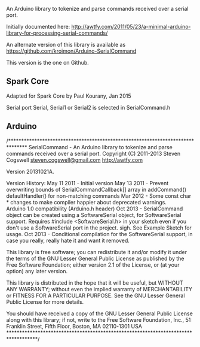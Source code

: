 An Arduino library to tokenize and parse commands received over a serial port. 

Initially documented here: http://awtfy.com/2011/05/23/a-minimal-arduino-library-for-processing-serial-commands/

An alternate version of this library is available as https://github.com/kroimon/Arduino-SerialCommand 

This version is the one on Github. 

Spark Core
----------

Adapted for Spark Core by Paul Kourany, Jan 2015

Serial port Serial, Serial1 or Serial2 is selected in SerialCommand.h


Arduino
-------

/******************************************************************************* 
SerialCommand - An Arduino library to tokenize and parse commands received over
a serial port. 
Copyright (C) 2011-2013 Steven Cogswell  <steven.cogswell@gmail.com>
http://awtfy.com

Version 20131021A.   

Version History:
May 11 2011 - Initial version
May 13 2011 -	Prevent overwriting bounds of SerialCommandCallback[] array in addCommand()
			defaultHandler() for non-matching commands
Mar 2012 - Some const char * changes to make compiler happier about deprecated warnings.  
           Arduino 1.0 compatibility (Arduino.h header) 
Oct 2013 - SerialCommand object can be created using a SoftwareSerial object, for SoftwareSerial
           support.  Requires #include <SoftwareSerial.h> in your sketch even if you don't use 
           a SoftwareSerial port in the project.  sigh.   See Example Sketch for usage. 
Oct 2013 - Conditional compilation for the SoftwareSerial support, in case you really, really
           hate it and want it removed. 

This library is free software; you can redistribute it and/or
modify it under the terms of the GNU Lesser General Public
License as published by the Free Software Foundation; either
version 2.1 of the License, or (at your option) any later version.

This library is distributed in the hope that it will be useful,
but WITHOUT ANY WARRANTY; without even the implied warranty of
MERCHANTABILITY or FITNESS FOR A PARTICULAR PURPOSE.  See the GNU
Lesser General Public License for more details.

You should have received a copy of the GNU Lesser General Public
License along with this library; if not, write to the Free Software
Foundation, Inc., 51 Franklin Street, Fifth Floor, Boston, MA  02110-1301  USA
***********************************************************************************/
